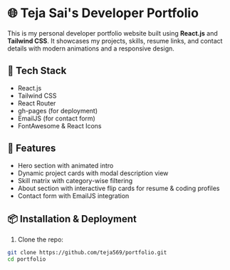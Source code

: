 # 🌐 Teja Sai's Developer Portfolio

This is my personal developer portfolio website built using **React.js** and **Tailwind CSS**. It showcases my projects, skills, resume links, and contact details with modern animations and a responsive design.

## 🔧 Tech Stack

- React.js
- Tailwind CSS
- React Router
- gh-pages (for deployment)
- EmailJS (for contact form)
- FontAwesome & React Icons


## 📁 Features

- Hero section with animated intro
- Dynamic project cards with modal description view
- Skill matrix with category-wise filtering
- About section with interactive flip cards for resume & coding profiles
- Contact form with EmailJS integration

## 📦 Installation & Deployment

1. Clone the repo:

```bash
git clone https://github.com/teja569/portfolio.git
cd portfolio
